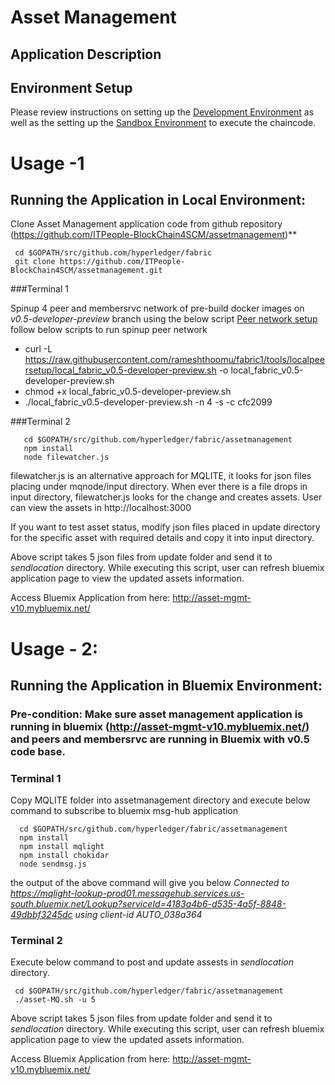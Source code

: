 # Asset Management

## Application Description

## Environment Setup

Please review instructions on setting up the [Development Environment](https://github.com/hyperledger/fabric/blob/master/docs/dev-setup/devenv.md) as well as the setting up the [Sandbox Environment](https://github.com/hyperledger/fabric/blob/master/docs/Setup/Chaincode-setup.md) to execute the chaincode.
# Usage -1 

## Running the Application in Local Environment:

Clone Asset Management application code from github repository (https://github.com/ITPeople-BlockChain4SCM/assetmanagement)**
```
 cd $GOPATH/src/github.com/hyperledger/fabric
 git clone https://github.com/ITPeople-BlockChain4SCM/assetmanagement.git
```
###Terminal 1

Spinup 4 peer and membersrvc network of pre-build docker images on *v0.5-developer-preview* branch using the below script [Peer network setup](https://raw.githubusercontent.com/rameshthoomu/fabric1/tools/localpeersetup/local_fabric_v0.5-developer-preview.sh)
follow below scripts to run spinup peer network

 * curl -L https://raw.githubusercontent.com/rameshthoomu/fabric1/tools/localpeersetup/local_fabric_v0.5-developer-preview.sh -o local_fabric_v0.5-developer-preview.sh
 * chmod +x local_fabric_v0.5-developer-preview.sh
 * ./local_fabric_v0.5-developer-preview.sh -n 4 -s -c cfc2099

###Terminal 2

```
   cd $GOPATH/src/github.com/hyperledger/fabric/assetmanagement
   npm install
   node filewatcher.js
```
filewatcher.js is an alternative approach for MQLITE, it looks for json files placing under mqnode/input directory. When ever there is a file drops in input directory, filewatcher.js looks for the change and creates assets. User can view the assets in http://localhost:3000

If you want to test asset status, modify json files placed in update directory for the specific asset with required details and copy it into input directory. 

Above script takes 5 json files from update folder and send it to *sendlocation* directory. While executing this script, user can refresh bluemix application page to view the updated assets information.

Access Bluemix Application from here: http://asset-mgmt-v10.mybluemix.net/


# Usage - 2:

## Running the Application in Bluemix Environment:

### Pre-condition: Make sure asset management application is running in bluemix (http://asset-mgmt-v10.mybluemix.net/) and peers and membersrvc are running in Bluemix with v0.5 code base.

### Terminal 1

Copy MQLITE folder into assetmanagement directory and execute below command to subscribe to bluemix msg-hub application
```
  cd $GOPATH/src/github.com/hyperledger/fabric/assetmanagement
  npm install
  npm install mqlight
  npm install chokidar
  node sendmsg.js 
```
the output of the above command will give you below *Connected to https://mqlight-lookup-prod01.messagehub.services.us-south.bluemix.net/Lookup?serviceId=4183a4b6-d535-4a5f-8848-49dbbf3245dc using client-id AUTO_038a364*

### Terminal 2
Execute below command to post and update assests in *sendlocation* directory.

```
 cd $GOPATH/src/github.com/hyperledger/fabric/assetmanagement
 ./asset-MQ.sh -u 5
```
Above script takes 5 json files from update folder and send it to *sendlocation* directory. While executing this script, user can refresh bluemix application page to view the updated assets information.

Access Bluemix Application from here: http://asset-mgmt-v10.mybluemix.net/
